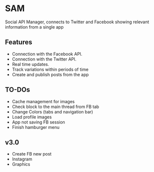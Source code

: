 # SAM 

Social API Manager, connects to Twitter and Facebook showing relevant information from a single app

## Features

- Connection with the Facebook API.
- Connection with the Twitter API.
- Real time updates.
- Track variations within periods of time
- Create and publish posts from the app


## TO-DOs

- Cache management for images
- Check block to the main thread from FB tab
- Change Colors (tabs and navigation bar)
- Load profile images
- App not saving FB session 
- Finish hamburger menu

## v3.0 
- Create FB new post
- Instagram
- Graphics
